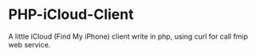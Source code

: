 # PHP-iCloud-Client
A little iCloud (Find My iPhone) client write in php, using curl for call fmip web service.
